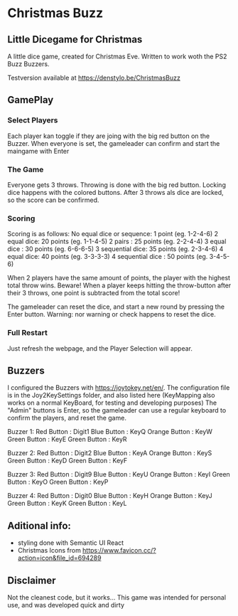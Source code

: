 # Christmas Buzz
## Little Dicegame for Christmas
A little dice game, created for Christmas Eve.
Written to work woth the PS2 Buzz Buzzers.

Testversion available at https://denstylo.be/ChristmasBuzz

## GamePlay
### Select Players
Each player kan toggle if they are joing with the big red button on the Buzzer.
When everyone is set, the gameleader can confirm and start the maingame with Enter
### The Game
Everyone gets 3 throws. Throwing is done with the big red button.
Locking dice happens with the colored buttons.
After 3 throws als dice are locked, so the score can be confirmed.
### Scoring
Scoring is as follows:
No equal dice or sequence: 1 point (eg. 1-2-4-6)
2 equal dice: 20 points (eg. 1-1-4-5)
2 pairs : 25 points (eg. 2-2-4-4)
3 equal dice : 30 points (eg. 6-6-6-5)
3 sequential dice: 35 points (eg. 2-3-4-6)
4 equal dice: 40 points (eg. 3-3-3-3)
4 sequential dice : 50 points (eg. 3-4-5-6)

When 2 players have the same amount of points, the player with the highest total throw wins.
Beware! When a player keeps hitting the throw-button after their 3 throws, one point is subtracted from the total score!

The gameleader can reset the dice, and start a new round by pressing the Enter button. Warning: nor warning or check happens to reset the dice.
### Full Restart
Just refresh the webpage, and the Player Selection will appear.

## Buzzers
I configured the Buzzers with https://joytokey.net/en/.
The configuration file is in the Joy2KeySettings folder, and also listed here (KeyMapping also works on a normal KeyBoard, for testing and developing purposes)
The "Admin" buttons is Enter, so the gameleader can use a regular keyboard to confirm the players, and reset the game.

Buzzer 1:
Red Button : Digit1
Blue Button : KeyQ
Orange Button : KeyW
Green Button : KeyE
Green Button : KeyR

Buzzer 2:
Red Button : Digit2
Blue Button : KeyA
Orange Button : KeyS
Green Button : KeyD
Green Button : KeyF

Buzzer 3:
Red Button : Digit9
Blue Button : KeyU
Orange Button : KeyI
Green Button : KeyO
Green Button : KeyP

Buzzer 4:
Red Button : Digit0
Blue Button : KeyH
Orange Button : KeyJ
Green Button : KeyK
Green Button : KeyL


## Aditional info:
 - styling done with Semantic UI React
 - Christmas Icons from [https://www.favicon.cc/?action=icon&file_id=694289 ](https://iconarchive.com/show/christmas-flat-color-icons-by-icons8/christmas-tree-icon.html)

## Disclaimer
Not the cleanest code, but it works... This game was intended for personal use, and was developed quick and dirty